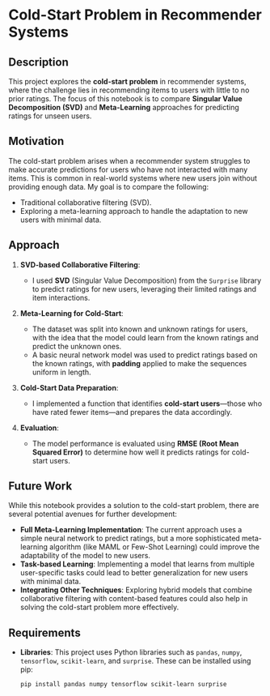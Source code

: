 # Cold-Start Problem in Recommender Systems

## Description
This project explores the **cold-start problem** in recommender systems, where the challenge lies in recommending items to users with little to no prior ratings. The focus of this notebook is to compare **Singular Value Decomposition (SVD)** and **Meta-Learning** approaches for predicting ratings for unseen users.

## Motivation
The cold-start problem arises when a recommender system struggles to make accurate predictions for users who have not interacted with many items. This is common in real-world systems where new users join without providing enough data. My goal is to compare the following:
- Traditional collaborative filtering (SVD).
- Exploring a meta-learning approach to handle the adaptation to new users with minimal data.

## Approach
1. **SVD-based Collaborative Filtering**:
   - I used **SVD** (Singular Value Decomposition) from the `Surprise` library to predict ratings for new users, leveraging their limited ratings and item interactions.
   
2. **Meta-Learning for Cold-Start**:
   - The dataset was split into known and unknown ratings for users, with the idea that the model could learn from the known ratings and predict the unknown ones.
   - A basic neural network model was used to predict ratings based on the known ratings, with **padding** applied to make the sequences uniform in length.

3. **Cold-Start Data Preparation**:
   - I implemented a function that identifies **cold-start users**—those who have rated fewer items—and prepares the data accordingly.
   
4. **Evaluation**:
   - The model performance is evaluated using **RMSE (Root Mean Squared Error)** to determine how well it predicts ratings for cold-start users.

## Future Work
While this notebook provides a solution to the cold-start problem, there are several potential avenues for further development:
- **Full Meta-Learning Implementation**: The current approach uses a simple neural network to predict ratings, but a more sophisticated meta-learning algorithm (like MAML or Few-Shot Learning) could improve the adaptability of the model to new users.
- **Task-based Learning**: Implementing a model that learns from multiple user-specific tasks could lead to better generalization for new users with minimal data.
- **Integrating Other Techniques**: Exploring hybrid models that combine collaborative filtering with content-based features could also help in solving the cold-start problem more effectively.

## Requirements
- **Libraries**: This project uses Python libraries such as `pandas`, `numpy`, `tensorflow`, `scikit-learn`, and `surprise`. These can be installed using pip:
  ```bash
  pip install pandas numpy tensorflow scikit-learn surprise
